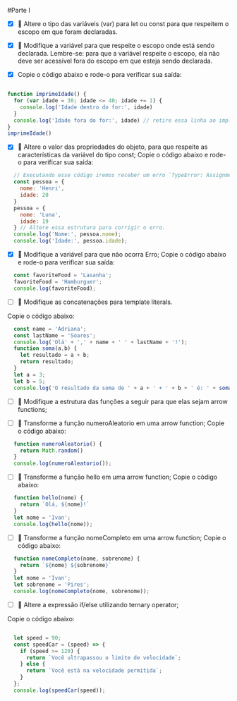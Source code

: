 #Parte I
- [x] 🚀 Altere o tipo das variáveis (var) para let ou const para que respeitem o escopo em que foram declaradas.

- [x] 🚀 Modifique a variável para que respeite o escopo onde está sendo declarada. Lembre-se: para que a variável respeite o escopo, ela não deve ser acessível fora do escopo em que esteja sendo declarada.

- [x] Copie o código abaixo e rode-o para verificar sua saída:

```javascript

function imprimeIdade() {
  for (var idade = 30; idade <= 40; idade += 1) {
    console.log('Idade dentro do for:', idade)
  }
  console.log('Idade fora do for:', idade) // retire essa linha ao implementar o tipo de variável correta.
}
imprimeIdade()

```

- [x] 🚀 Altere o valor das propriedades do objeto, para que respeite as características da variável do tipo const;
Copie o código abaixo e rode-o para verificar sua saída:

```javascript
  // Executando esse código iremos receber um erro `TypeError: Assignment to constant variable.`
  const pessoa = {
    nome: 'Henri',
    idade: 20
  }
  pessoa = {
    nome: 'Luna',
    idade: 19
  } // Altere essa estrutura para corrigir o erro.
  console.log('Nome:', pessoa.nome);
  console.log('Idade:', pessoa.idade);
```

- [x] 🚀 Modifique a variável para que não ocorra Erro;
Copie o código abaixo e rode-o para verificar sua saída:

```javascript
  const favoriteFood = 'Lasanha';
  favoriteFood = 'Hamburguer';
  console.log(favoriteFood);
```

- [ ] 🚀 Modifique as concatenações para template literals.

Copie o código abaixo:

```javascript
  const name = 'Adriana';
  const lastName = 'Soares';
  console.log('Olá' + ',' + name + ' ' + lastName + '!');
  function soma(a,b) {
    let resultado = a + b;
    return resultado;
  }
  let a = 3;
  let b = 5;
  console.log('O resultado da soma de ' + a + ' + ' + b + ' é: ' + soma(a,b));
```

- [ ] 🚀 Modifique a estrutura das funções a seguir para que elas sejam arrow functions;

- [ ] 🚀 Transforme a função numeroAleatorio em uma arrow function;
Copie o código abaixo:

```javascript
  function numeroAleatorio() {
    return Math.random()
  }
  console.log(numeroAleatorio());
```

- [ ] 🚀 Transforme a função hello em uma arrow function;
Copie o código abaixo:

```javascript
  function hello(nome) {
    return `Olá, ${nome}!`
  }
  let nome = 'Ivan';
  console.log(hello(nome));
```
- [ ] 🚀 Transforme a função nomeCompleto em uma arrow function;
Copie o código abaixo:

```javascript
  function nomeCompleto(nome, sobrenome) {
    return `${nome} ${sobrenome}`
  }
  let nome = 'Ivan';
  let sobrenome = 'Pires';
  console.log(nomeCompleto(nome, sobrenome));
```

- [ ] 🚀 Altere a expressão if/else utilizando ternary operator;

Copie o código abaixo:


```javascript

  let speed = 90;
  const speedCar = (speed) => {
    if (speed >= 120) {
      return `Você ultrapassou o limite de velocidade`;
    } else {
      return `Você está na velocidade permitida`;
    }
  };
  console.log(speedCar(speed));

```
